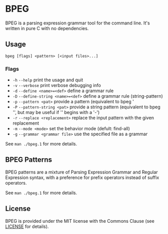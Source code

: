 # BPEG

BPEG is a parsing expression grammar tool for the command line.
It's written in pure C with no dependencies.

## Usage
`bpeg [flags] <pattern> [<input files>...]`

### Flags
* `-h` `--help` print the usage and quit
* `-v` `--verbose` print verbose debugging info
* `-d` `--define <name>=<def>` define a grammar rule
* `-D` `--define-string <name>=<def>` define a grammar rule (string-pattern)
* `-p` `--pattern <pat>` provide a pattern (equivalent to bpeg '
* `-P` `--pattern-string <pat>` provide a string pattern (equivalent to bpeg '<pat>', but may be useful if '<pat>' begins with a '-')
* `-r` `--replace <replacement>`   replace the input pattern with the given replacement
* `-m` `--mode <mode>` set the behavior mode (defult: find-all)
* `-g` `--grammar <grammar file>`  use the specified file as a grammar

See `man ./bpeg.1` for more details.

## BPEG Patterns
BPEG patterns are a mixture of Parsing Expression Grammar and Regular
Expression syntax, with a preference for prefix operators instead of
suffix operators.

See `man ./bpeg.1` for more details.

## License
BPEG is provided under the MIT license with the Commons Clause (see
[LICENSE](LICENSE) for details).
